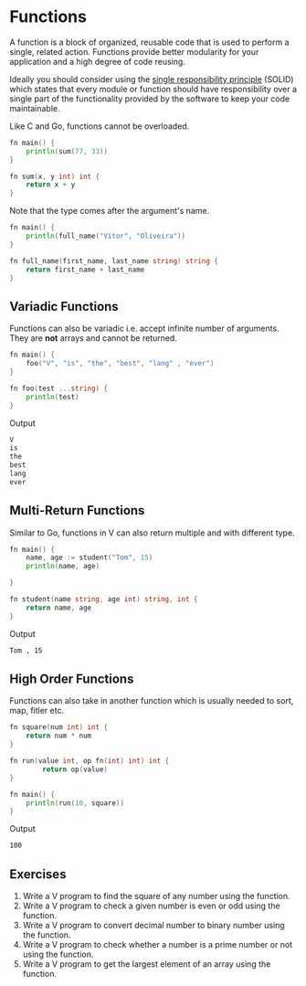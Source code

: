 # Functions

A function is a block of organized, reusable code that is used to perform a single, related action. Functions provide better modularity for your application and a high degree of code reusing. 

Ideally you should consider using the [single responsibility principle](https://en.wikipedia.org/wiki/Single_responsibility_principle) (SOLID) which states that every module or function should have responsibility over a single part of the functionality provided by the software to keep your code maintainable.

Like C and Go, functions cannot be overloaded.

```go
fn main() {
	println(sum(77, 33))
}

fn sum(x, y int) int {
	return x + y
}
```

Note that the type comes after the argument's name.

```go
fn main() {
	println(full_name("Vitor", "Oliveira"))
}

fn full_name(first_name, last_name string) string {
	return first_name + last_name
}
```

## Variadic Functions

Functions can also be variadic i.e. accept infinite number of arguments. They are **not** arrays and cannot be returned.

```go
fn main() {
	foo("V", "is", "the", "best", "lang" , "ever")	
}

fn foo(test ...string) {
	println(test)
}
```

Output

```bash
V
is
the
best
lang
ever
```

## Multi-Return Functions

Similar to Go, functions in V can also return multiple and with different type.

```go
fn main() {	
	name, age := student("Tom", 15)
	println(name, age)

}

fn student(name string, age int) string, int {
	return name, age
}
```

Output

```bash
Tom , 15
```

## High Order Functions

Functions can also take in another function which is usually needed to sort, map, fitler etc.

```go
fn square(num int) int {
	return num * num
}

fn run(value int, op fn(int) int) int {
        return op(value)
}

fn main() {
	println(run(10, square))
}
```

Output

```bash
100
```

## Exercises

1. Write a V program to find the square of any number using the function.
2. Write a V program to check a given number is even or odd using the function.
3. Write a V program to convert decimal number to binary number using the function.
4. Write a V program to check whether a number is a prime number or not using the function. 
5. Write a V program to get the largest element of an array using the function.
